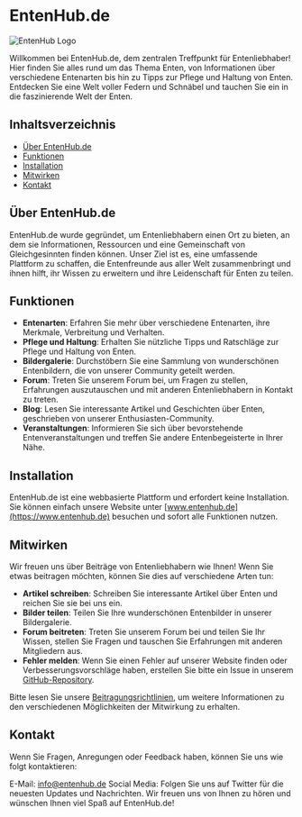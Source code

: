 # EntenHub.de

![EntenHub Logo](logo.png)

Willkommen bei EntenHub.de, dem zentralen Treffpunkt für Entenliebhaber! Hier finden Sie alles rund um das Thema Enten, von Informationen über verschiedene Entenarten bis hin zu Tipps zur Pflege und Haltung von Enten. Entdecken Sie eine Welt voller Federn und Schnäbel und tauchen Sie ein in die faszinierende Welt der Enten.

## Inhaltsverzeichnis

- [Über EntenHub.de](#über-entenhubde)
- [Funktionen](#funktionen)
- [Installation](#installation)
- [Mitwirken](#mitwirken)
- [Kontakt](#kontakt)

## Über EntenHub.de

EntenHub.de wurde gegründet, um Entenliebhabern einen Ort zu bieten, an dem sie Informationen, Ressourcen und eine Gemeinschaft von Gleichgesinnten finden können. Unser Ziel ist es, eine umfassende Plattform zu schaffen, die Entenfreunde aus aller Welt zusammenbringt und ihnen hilft, ihr Wissen zu erweitern und ihre Leidenschaft für Enten zu teilen.

## Funktionen

- **Entenarten**: Erfahren Sie mehr über verschiedene Entenarten, ihre Merkmale, Verbreitung und Verhalten.
- **Pflege und Haltung**: Erhalten Sie nützliche Tipps und Ratschläge zur Pflege und Haltung von Enten.
- **Bildergalerie**: Durchstöbern Sie eine Sammlung von wunderschönen Entenbildern, die von unserer Community geteilt werden.
- **Forum**: Treten Sie unserem Forum bei, um Fragen zu stellen, Erfahrungen auszutauschen und mit anderen Entenliebhabern in Kontakt zu treten.
- **Blog**: Lesen Sie interessante Artikel und Geschichten über Enten, geschrieben von unserer Enthusiasten-Community.
- **Veranstaltungen**: Informieren Sie sich über bevorstehende Entenveranstaltungen und treffen Sie andere Entenbegeisterte in Ihrer Nähe.

## Installation

EntenHub.de ist eine webbasierte Plattform und erfordert keine Installation. Sie können einfach unsere Website unter [www.entenhub.de](https://www.entenhub.de) besuchen und sofort alle Funktionen nutzen.

## Mitwirken

Wir freuen uns über Beiträge von Entenliebhabern wie Ihnen! Wenn Sie etwas beitragen möchten, können Sie dies auf verschiedene Arten tun:

- **Artikel schreiben**: Schreiben Sie interessante Artikel über Enten und reichen Sie sie bei uns ein.
- **Bilder teilen**: Teilen Sie Ihre wunderschönen Entenbilder in unserer Bildergalerie.
- **Forum beitreten**: Treten Sie unserem Forum bei und teilen Sie Ihr Wissen, stellen Sie Fragen und tauschen Sie Erfahrungen mit anderen Mitgliedern aus.
- **Fehler melden**: Wenn Sie einen Fehler auf unserer Website finden oder Verbesserungsvorschläge haben, erstellen Sie bitte ein Issue in unserem [GitHub-Repository](https://github.com/entenhub/entenhub).

Bitte lesen Sie unsere [Beitragungsrichtlinien](CONTRIBUTING.md), um weitere Informationen zu den verschiedenen Möglichkeiten der Mitwirkung zu erhalten.

## Kontakt

Wenn Sie Fragen, Anregungen oder Feedback haben, können Sie uns wie folgt kontaktieren:

E-Mail: [info@entenhub.de](mailto:info@entenhub.de)
Social Media: Folgen Sie uns auf Twitter für die neuesten Updates und Nachrichten.
Wir freuen uns von Ihnen zu hören und wünschen Ihnen viel Spaß auf EntenHub.de!
